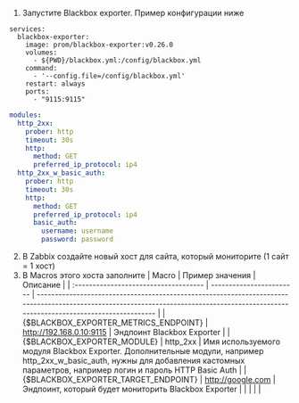 1. Запустите Blackbox exporter. Пример конфигурации ниже
```docker-compose
services:
  blackbox-exporter:
    image: prom/blackbox-exporter:v0.26.0
    volumes:
      - ${PWD}/blackbox.yml:/config/blackbox.yml
    command:
      - '--config.file=/config/blackbox.yml'
    restart: always
    ports:
      - "9115:9115"
```

```blackbox.yml
modules:
  http_2xx:
    prober: http
    timeout: 30s
    http:
      method: GET
      preferred_ip_protocol: ip4
  http_2xx_w_basic_auth:
    prober: http
    timeout: 30s
    http:
      method: GET
      preferred_ip_protocol: ip4
      basic_auth:
        username: username
        password: password
```

2. В Zabbix создайте новый хост для сайта, который мониторите (1 сайт = 1 хост)
3. В Macros этого хоста заполните
| Macro                                 | Пример значения          | Описание                                                                                                                                                                              |
| :------------------------------------ | ------------------------ | ------------------------------------------------------------------------------------------------------------------------------------------------------------------------------------- |
| {$BLACKBOX_EXPORTER_METRICS_ENDPOINT} | http://192.168.0.10:9115 | Эндпоинт Blackbox Exporter                                                                                                                                                            |
| {$BLACKBOX_EXPORTER_MODULE}           | http_2xx                 | Имя используемого модуля Blackbox Exporter. Дополнительные модули, например http_2xx_w_basic_auth, нужны для добавления кастомных параметров, например логин и пароль HTTP Basic Auth |
| {$BLACKBOX_EXPORTER_TARGET_ENDPOINT}  | http://google.com        | Эндпоинт, который будет мониторить Blackbox Exporter                                                                                                                                  |
|                                       |                          |                                                                                                                                                                                       |